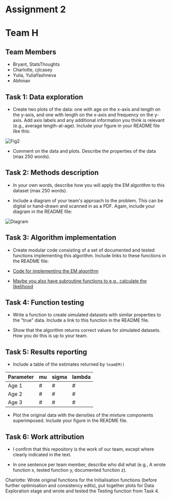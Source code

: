 # Assignment 2
# Team H

## Team Members
+ Bryant, StatsThoughts
+ Charlotte, cjlcasey
+ Yulia, YuliaYashneva
+ Abhinav

## Task 1: Data exploration

- Create two plots of the data: one with age on the x-axis and length on the y-axis, and one with length on the x-axis and frequency on the y-axis.  Add axis labels and any additional information you think is relevant (e.g., average length-at-age). Include your figure in your README file like this: 

![Fig2](https://github.com/eirenjacobson/MT4113-A2-TeamH/blob/master/Figures/assignment2Rplot.png)
      
- Comment on the data and plots.  Describe the properties of the data (max 250 words).


## Task 2: Methods description

- In your own words, describe how you will apply the EM algorithm to this dataset (max 250 words).

- Include a diagram of your team's approach to the problem.  This can be digital or hand-drawn and scanned in as a PDF. Again, include your diagram in the README file:

![Diagram](https://github.com/MT4113/2018/blob/master/Assignments/A2/StarterRepo/Figures/Diagram.png)

## Task 3: Algorithm implementation

- Create modular code consisting of a set of documented and tested functions implementing this algorithm. Include links to these functions in the README file:

- [Code for implementing the EM algorithm](https://github.com/MT4113/2018/blob/master/Assignments/A2/StarterRepo/Scripts/teamEM.R)

- [Maybe you also have subroutine functions to e.g., calculate the likelihood](https://github.com/MT4113/2018/blob/master/Assignments/A2/StarterRepo/Scripts/calcLikelihood.R)

## Task 4: Function testing

- Write a function to create simulated datasets with similar properties to the "true" data.  Include a link to this function in the README file.

- Show that the algorithm returns correct values for simulated datasets.  How you do this is up to your team.

## Task 5: Results reporting

- Include a table of the estimates returned by `teamEM()` 

| Parameter | mu | sigma | lambda |
|-----------|----|-------|--------|
| Age 1     | #  | #     | #      |
| Age 2     | #  | #     | #      |
| Age 3     | #  | #     | #      |

- Plot the original data with the densities of the mixture components superimposed.  Include your figure in the README file.

## Task 6: Work attribution

- I confirm that this repository is the work of our team, except where clearly indicated in the text.

- In one sentence per team member, describe who did what (e.g., A wrote function x, tested function y, documented function z).

Charlotte: Wrote original functions for the Initialisation functions (before further optimisation and consistency edits), put together plots for Data Exploration stage and wrote and tested the Testing function from Task 4.
